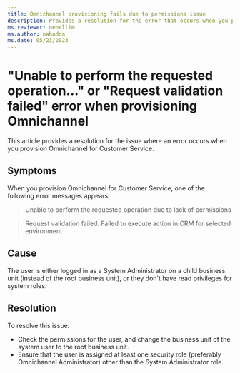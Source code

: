 ```yaml
---
title: Omnichannel provisioning fails due to permissions issue
description: Provides a resolution for the error that occurs when you provision Omnichannel for Customer Service.
ms.reviewer: nenellim
ms.author: nahadda
ms.date: 05/23/2023
---
```

# "Unable to perform the requested operation..." or "Request validation failed" error when provisioning Omnichannel

This article provides a resolution for the issue where an error occurs when you provision Omnichannel for Customer Service.

## Symptoms

When you provision Omnichannel for Customer Service, one of the following error messages appears:

> Unable to perform the requested operation due to lack of permissions

> Request validation failed. Failed to execute action in CRM for selected environment

## Cause

The user is either logged in as a System Administrator on a child business unit (instead of the root business unit), or they don't have read privileges for system roles.

## Resolution

To resolve this issue:

- Check the permissions for the user, and change the business unit of the system user to the root business unit.
- Ensure that the user is assigned at least one security role (preferably Omnichannel Administrator) other than the System Administrator role.
